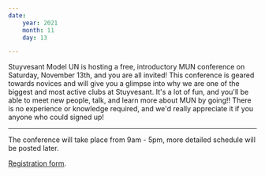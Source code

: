 ```yaml
---
date:
    year: 2021
    month: 11
    day: 13

---
```

Stuyvesant Model UN is hosting a free, introductory MUN conference on Saturday, November 13th, and you are all invited! 
This conference is geared towards novices and will give you a glimpse into why we are one of the biggest and most active clubs at Stuyvesant. It's a lot of fun, and you'll be able to meet new people, talk, and learn more about MUN by going!! There is no experience or knowledge required, and we'd really appreciate it if you anyone who could signed up!
___
The conference will take place from 9am - 5pm, more detailed schedule will be posted later.

[Registration form](https://forms.gle/xbi6ymB2ogAav9x99).
